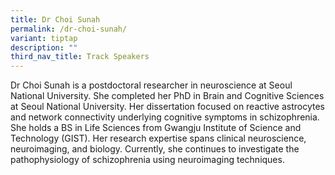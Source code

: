 ```yaml
---
title: Dr Choi Sunah
permalink: /dr-choi-sunah/
variant: tiptap
description: ""
third_nav_title: Track Speakers
---
```

<p></p>
<p>Dr Choi Sunah is a postdoctoral researcher in neuroscience at Seoul National
University. She completed her PhD in Brain and Cognitive Sciences at Seoul
National University. Her dissertation focused on reactive astrocytes and
network connectivity underlying cognitive symptoms in schizophrenia. She
holds a BS in Life Sciences from Gwangju Institute of Science and Technology
(GIST). Her research expertise spans clinical neuroscience, neuroimaging,
and biology. Currently, she continues to investigate the pathophysiology
of schizophrenia using neuroimaging techniques.</p>
<p>&nbsp;</p>